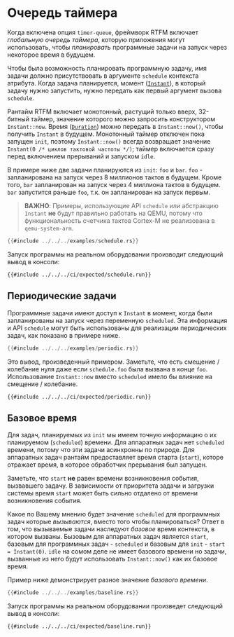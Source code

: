 # Очередь таймера

Когда включена опция `timer-queue`, фреймворк RTFM включает
*глобальную очередь таймера*, которую приложения могут использовать, чтобы
*планировать* программные задачи на запуск через некоторое время в будущем.

Чтобы была возможность планировать программную задачу, имя задачи должно
присутствовать в аргументе `schedule` контекста атрибута. Когда задача
планируется, момент ([`Instant`]), в который задачу нужно запустить, нужно передать
как первый аргумент вызова `schedule`.

[`Instant`]: ../../api/rtfm/struct.Instant.html

Рантайм RTFM включает монотонный, растущий только вверх, 32-битный таймер,
значение которого можно запросить конструктором `Instant::now`. Время ([`Duration`])
можно передать в `Instant::now()`, чтобы получить `Instant` в будущем. Монотонный
таймер отключен пока запущен `init`, поэтому `Instant::now()` всегда возвращает
значение `Instant(0 /* циклов тактовой частоты */)`; таймер включается сразу перед
включением прерываний и запуском `idle`.

[`Duration`]: ../../api/rtfm/struct.Duration.html

В примере ниже две задачи планируются из `init`: `foo` и `bar`. `foo` -
запланирована на запуск через 8 миллионов тактов в будущем. Кроме того, `bar`
запланирован на запуск через 4 миллиона тактов в будущем. `bar` запустится раньше
`foo`, т.к. он запланирован на запуск первым.

> **ВАЖНО**: Примеры, использующие API `schedule` или абстракцию `Instant`
> **не** будут правильно работать на QEMU, потому что функциональность счетчика
> тактов Cortex-M не реализована в `qemu-system-arm`.

``` rust
{{#include ../../../examples/schedule.rs}}
```

Запуск программы на реальном оборудовании производит следующий вывод в консоли:

``` text
{{#include ../../../ci/expected/schedule.run}}
```

## Периодические задачи

Программные задачи имеют доступ к `Instant` в момент, когда были запланированы
на запуск через переменную `scheduled`. Эта информация и API `schedule` могут
быть использованы для реализации периодических задач, как показано в примере ниже.

``` rust
{{#include ../../../examples/periodic.rs}}
```

Это вывод, произведенный примером. Заметьте, что есть смещение / колебание нуля
даже если `schedule.foo` была вызвана в *конце* `foo`. Использование
`Instant::now` вместо `scheduled` имело бы влияние на смещение / колебание.

``` text
{{#include ../../../ci/expected/periodic.run}}
```

## Базовое время

Для задач, планируемых из `init` мы имеем точную информацию о их планируемом
(`scheduled`) времени. Для аппаратных задач нет `scheduled` времени, потому
что эти задачи асинхронны по природе. Для аппаратных задач рантайм предоставляет
время старта (`start`), которе отражает время, в которое обработчик прерывания
был запущен.

Заметьте, что `start` **не** равен времени возникновения события, вызвавшего
задачу. В зависимости от приоритета задачи и загрузки системы время
`start` может быть сильно отдалено от времени возникновения события.

Какое по Вашему мнению будет значение `scheduled` для программных задач которые
*вызываются*, вместо того чтобы планироваться? Ответ в том, что вызываемые
задачи наследуют *базовое* время контекста, в котором вызваны. Бызовым для
аппаратных задач является `start`, базовым для программных задач - `scheduled`
и базовым для `init` - `start = Instant(0)`. `idle` на сомом деле не имеет
базового времени но задачи, вызванные из него будут использовать `Instant::now()`
как их базовое время.

Пример ниже демонстрирует разное значение *базового времени*.

``` rust
{{#include ../../../examples/baseline.rs}}
```

Запуск программы на реальном оборудовании произведет следующий вывод в консоли:

``` text
{{#include ../../../ci/expected/baseline.run}}
```
